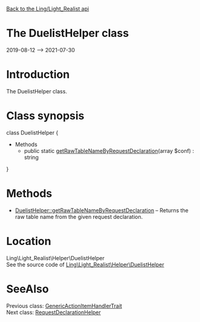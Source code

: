 [Back to the Ling/Light_Realist api](https://github.com/lingtalfi/Light_Realist/blob/master/doc/api/Ling/Light_Realist.md)



The DuelistHelper class
================
2019-08-12 --> 2021-07-30






Introduction
============

The DuelistHelper class.



Class synopsis
==============


class <span class="pl-k">DuelistHelper</span>  {

- Methods
    - public static [getRawTableNameByRequestDeclaration](https://github.com/lingtalfi/Light_Realist/blob/master/doc/api/Ling/Light_Realist/Helper/DuelistHelper/getRawTableNameByRequestDeclaration.md)(array $conf) : string

}






Methods
==============

- [DuelistHelper::getRawTableNameByRequestDeclaration](https://github.com/lingtalfi/Light_Realist/blob/master/doc/api/Ling/Light_Realist/Helper/DuelistHelper/getRawTableNameByRequestDeclaration.md) &ndash; Returns the raw table name from the given request declaration.





Location
=============
Ling\Light_Realist\Helper\DuelistHelper<br>
See the source code of [Ling\Light_Realist\Helper\DuelistHelper](https://github.com/lingtalfi/Light_Realist/blob/master/Helper/DuelistHelper.php)



SeeAlso
==============
Previous class: [GenericActionItemHandlerTrait](https://github.com/lingtalfi/Light_Realist/blob/master/doc/api/Ling/Light_Realist/GenericItemActionHandler/GenericActionItemHandlerTrait.md)<br>Next class: [RequestDeclarationHelper](https://github.com/lingtalfi/Light_Realist/blob/master/doc/api/Ling/Light_Realist/Helper/RequestDeclarationHelper.md)<br>

